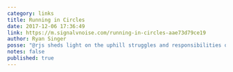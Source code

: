 ```yaml
---
category: links
title: Running in Circles
date: 2017-12-06 17:36:49
link: https://m.signalvnoise.com/running-in-circles-aae73d79ce19
author: Ryan Singer
posse: "@rjs sheds light on the uphill struggles and responsibilities of protecting the agile team."
notes: false
published: true
---
```

